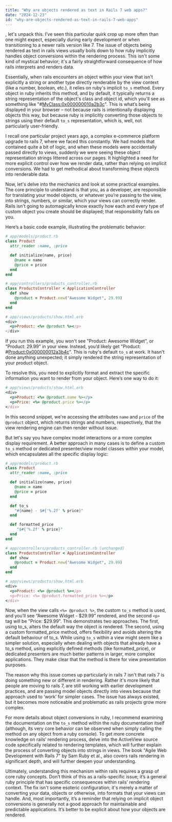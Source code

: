```yaml
---
title: "Why are objects rendered as text in Rails 7 web apps?"
date: "2024-12-23"
id: "why-are-objects-rendered-as-text-in-rails-7-web-apps"
---
```


, let's unpack this. I’ve seen this particular quirk crop up more often than one might expect, especially during early development or when transitioning to a newer rails version like 7. The issue of objects being rendered as text in rails views usually boils down to how ruby implicitly handles object conversions within the rendering process. This isn't some kind of mystical behavior; it's a fairly straightforward consequence of how rails interprets and renders data.

Essentially, when rails encounters an object within your view that isn't explicitly a string or another type directly renderable by the view context (like a number, boolean, etc.), it relies on ruby's implicit `to_s` method. Every object in ruby inherits this method, and by default, it typically returns a string representation of the object's class and object id, which you'll see as something like "#<MyClass:0x000000010a2b3c>". This is what’s being displayed in your browser – not because rails is intentionally displaying objects this way, but because ruby is implicitly converting those objects to strings using their default `to_s` representation, which is, well, not particularly user-friendly.

I recall one particular project years ago, a complex e-commerce platform upgrade to rails 7, where we faced this constantly. We had models that contained quite a bit of logic, and when these models were accidentally passed directly to views, suddenly we were seeing these object representation strings littered across our pages. It highlighted a need for more explicit control over how we render data, rather than relying on implicit conversions. We had to get methodical about transforming these objects into renderable data.

Now, let's delve into the mechanics and look at some practical examples. The core principle to understand is that you, as a developer, are responsible for translating your model objects, or whatever you’re passing to the view, into strings, numbers, or similar, which your views can correctly render. Rails isn't going to automagically know exactly how each and every type of custom object you create should be displayed; that responsibility falls on you.

Here’s a basic code example, illustrating the problematic behavior:

```ruby
# app/models/product.rb
class Product
  attr_reader :name, :price

  def initialize(name, price)
    @name = name
    @price = price
  end
end

# app/controllers/products_controller.rb
class ProductsController < ApplicationController
  def show
    @product = Product.new("Awesome Widget", 29.99)
  end
end

# app/views/products/show.html.erb
<div>
  <p>Product: <%= @product %></p>
</div>
```
If you run this example, you won't see "Product: Awesome Widget", or "Product: 29.99" in your view. Instead, you’d likely get "Product: #<Product:0x000000012a3b4c>". This is ruby's default `to_s` at work. It hasn't done anything unexpected; it simply rendered the string representation of your product object.

To resolve this, you need to explicitly format and extract the specific information you want to render from your object. Here’s one way to do it:

```ruby
# app/views/products/show.html.erb
<div>
  <p>Product: <%= @product.name %></p>
  <p>Price: <%= @product.price %></p>
</div>
```
In this second snippet, we're accessing the attributes `name` and `price` of the `@product` object, which returns strings and numbers, respectively, that the view rendering engine can then render without issue.

But let's say you have complex model interactions or a more complex display requirement. A better approach in many cases is to define a custom `to_s` method or dedicated presenter/view model classes within your model, which encapsulates all the specific display logic:

```ruby
# app/models/product.rb
class Product
  attr_reader :name, :price

  def initialize(name, price)
    @name = name
    @price = price
  end

  def to_s
    "#{name} - $#{'%.2f' % price}"
  end

  def formatted_price
     "$#{'%.2f' % price}"
  end
end

# app/controllers/products_controller.rb (unchanged)
class ProductsController < ApplicationController
  def show
    @product = Product.new("Awesome Widget", 29.99)
  end
end

# app/views/products/show.html.erb
<div>
  <p>Product: <%= @product %></p>
  <p>Price: <%= @product.formatted_price %></p>
</div>

```

Now, when the view calls `<%= @product %>`, the custom `to_s` method is used, and you’ll see “Awesome Widget - $29.99” rendered, and the second `<p>` tag will be "Price: $29.99". This demonstrates two approaches. The first, using to_s, alters the default way the object is rendered. The second, using a custom formatted_price method, offers flexibility and avoids altering the default behaviour of to_s. While using `to_s` within a view might seem like a simpler solution, especially when dealing with objects that already have a to_s method, using explicitly defined methods (like formatted_price), or dedicated presenters are much better patterns in larger, more complex applications. They make clear that the method is there for view presentation purposes.

The reason why this issue comes up particularly in rails 7 isn't that rails 7 is doing something new or different in rendering. Rather it's more likely that people are moving to rails 7, are still working with earlier development practices, and are passing model objects directly into views because that approach used to ‘work’ for simpler cases. The issue has always existed, but it becomes more noticeable and problematic as rails projects grow more complex.

For more details about object conversions in ruby, I recommend examining the documentation on the `to_s` method within the ruby documentation itself (although, its very core behavior can be observed when simply calling the method on any object from a ruby console). To get more concrete knowledge on rails’ rendering process, delve into the ActiveView source code specifically related to rendering templates, which will further explain the process of converting objects into strings in views. The book "Agile Web Development with Rails 7" by Sam Ruby et al., also covers rails rendering in significant depth, and will further deepen your understanding.

Ultimately, understanding this mechanism within rails requires a grasp of core ruby concepts. Don’t think of this as a rails-specific issue; it’s a general ruby principle that has specific consequences within rails’ rendering context. The fix isn't some esoteric configuration; it's merely a matter of converting your data, objects or otherwise, into formats that your views can handle. And, most importantly, it’s a reminder that relying on implicit object conversions is generally not a good approach for maintainable and predictable applications. It’s better to be explicit about how your objects are rendered.
